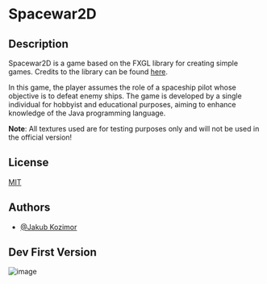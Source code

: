 Spacewar2D
==========

Description
-----------

Spacewar2D is a game based on the FXGL library for creating simple games. Credits to the library can be found [here](https://github.com/AlmasB/FXGL).

In this game, the player assumes the role of a spaceship pilot whose objective is to defeat enemy ships. The game is developed by a single individual for hobbyist and educational purposes, aiming to enhance knowledge of the Java programming language.

**Note**: All textures used are for testing purposes only and will not be used in the official version!

## License

[MIT](https://choosealicense.com/licenses/mit/)


## Authors

- [@Jakub Kozimor](https://www.github.com/JBRKR000)


## Dev First Version
![image](https://github.com/JBRKR000/SpaceWar2D/assets/119077506/1090e9c8-4bf7-4a52-ae13-d9b68f237ec5)
